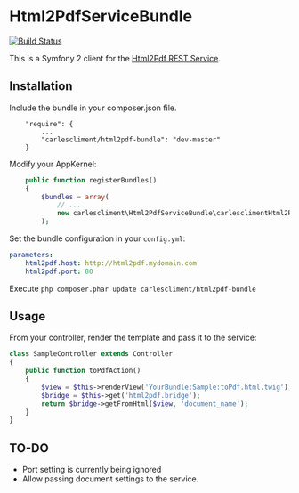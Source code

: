 Html2PdfServiceBundle
=====================

[![Build Status](https://travis-ci.org/carlescliment/Html2PdfServiceBundle.png)](https://travis-ci.org/carlescliment/Html2PdfServiceBundle)

This is a Symfony 2 client for the [Html2Pdf REST Service](https://github.com/carlescliment/html2pdf-service).


## Installation

Include the bundle in your composer.json file.

```
    "require": {
        ...
        "carlescliment/html2pdf-bundle": "dev-master"
    }
```

Modify your AppKernel:


```php
    public function registerBundles()
    {
        $bundles = array(
            // ...
            new carlescliment\Html2PdfServiceBundle\carlesclimentHtml2PdfServiceBundle(),
        );
```


Set the bundle configuration in your `config.yml`:

```yaml
parameters:
    html2pdf.host: http://html2pdf.mydomain.com
    html2pdf.port: 80
```


Execute `php composer.phar update carlescliment/html2pdf-bundle`



## Usage

From your controller, render the template and pass it to the service:


```php
class SampleController extends Controller
{
    public function toPdfAction()
    {
        $view = $this->renderView('YourBundle:Sample:toPdf.html.twig');
        $bridge = $this->get('html2pdf.bridge');
        return $bridge->getFromHtml($view, 'document_name');
    }
}
```



## TO-DO
* Port setting is currently being ignored
* Allow passing document settings to the service.

